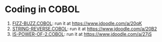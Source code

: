 # Coding in COBOL

1. [FIZZ-BUZZ.COBOL](FIZZ-BUZZ.COBOL): run it at https://www.jdoodle.com/a/20qK
1. [STRING-REVERSE.COBOL](STRING-REVERSE.COBOL): run it at https://www.jdoodle.com/a/20B2
1. [IS-POWER-OF-2.COBOL](IS-POWER-OF-2.COBOL): run it at https://www.jdoodle.com/a/27jS